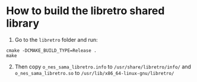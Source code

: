 # How to build the libretro shared library
1. Go to the `libretro` folder and run:
```
cmake -DCMAKE_BUILD_TYPE=Release .
make
```

2. Then copy `o_nes_sama_libretro.info` to `/usr/share/libretro/info/`
and `o_nes_sama_libretro.so` to `/usr/lib/x86_64-linux-gnu/libretro/`
